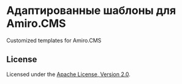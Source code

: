 # Адаптированные шаблоны для Amiro.CMS

Customized templates for Amiro.CMS

## License

Licensed under the [Apache License, 
Version 2.0](http://www.apache.org/licenses/LICENSE-2.0 "LICENSE").
